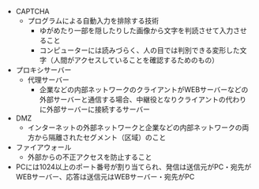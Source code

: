 - CAPTCHA
  - プログラムによる自動入力を排除する技術
    - ゆがめたり一部を隠したりした画像から文字を判読させて入力させること
    - コンピューターには読みづらく、人の目では判別できる変形した文字（人間がアクセスしていることを確認するためのもの）
- プロキシサーバー
  - 代理サーバー
    - 企業などの内部ネットワークのクライアントがWEBサーバーなどの外部サーバーと通信する場合、中継役となりクライアントの代わりに外部サーバーに接続するサーバー
- DMZ
  - インターネットの外部ネットワークと企業などの内部ネットワークの両方から隔離されたセグメント（区域）のこと
- ファイアウォール
  - 外部からの不正アクセスを防止すること
- PCには1024以上のポート番号が割り当てられ、発信は送信元がPC・宛先がWEBサーバー、応答は送信元はWEBサーバー・宛先がPC
